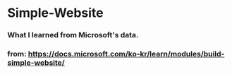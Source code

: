 # Simple-Website
### What I learned from Microsoft's data.
### from: https://docs.microsoft.com/ko-kr/learn/modules/build-simple-website/
